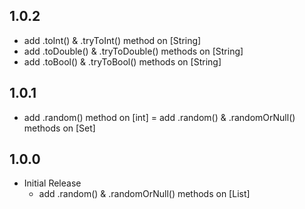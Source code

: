 ## 1.0.2

- add .toInt() & .tryToInt() method on [String]
- add .toDouble() & .tryToDouble() methods on [String]
- add .toBool() & .tryToBool() methods on [String]

## 1.0.1

- add .random() method on [int]
= add .random() & .randomOrNull() methods on [Set]


## 1.0.0

- Initial Release
    - add .random() & .randomOrNull() methods on [List]
